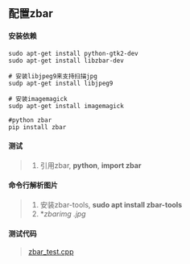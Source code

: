 ## 配置zbar

#### 安装依赖 
````
sudo apt-get install python-gtk2-dev
sudo apt-get install libzbar-dev

# 安装libjpeg9来支持扫描jpg
sudp apt-get install libjpeg9

# 安装imagemagick
sudp apt-get install imagemagick

#python zbar
pip install zbar
````

#### 测试
> 1. 引用zbar, **python**, **import zbar**

#### 命令行解析图片
> 1. 安装zbar-tools, **sudo apt install zbar-tools**
> 2. **zbarimg *.jpg**

#### 测试代码
> [zbar_test.cpp](cpp/zbar_test.cpp)  
